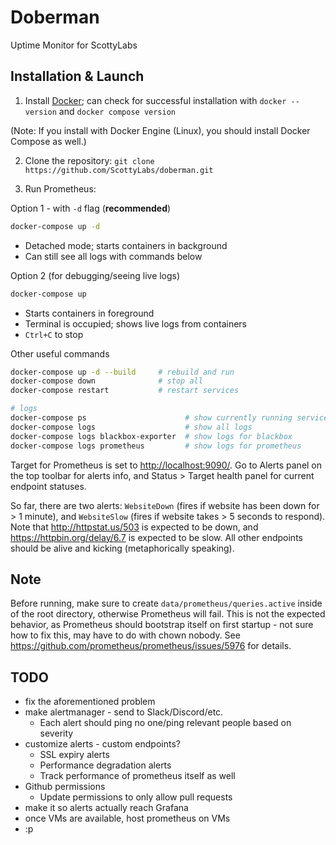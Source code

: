 # Doberman

Uptime Monitor for ScottyLabs

## Installation & Launch

1. Install [Docker](https://docs.docker.com/get-started/get-docker/); can check for successful installation with `docker --version` and `docker compose version`

(Note: If you install with Docker Engine (Linux), you should install Docker Compose as well.)

2. Clone the repository:
`git clone https://github.com/ScottyLabs/doberman.git`

3. Run Prometheus:

Option 1 - with `-d` flag (**recommended**)
```bash
docker-compose up -d
```
- Detached mode; starts containers in background
- Can still see all logs with commands below

Option 2 (for debugging/seeing live logs)
```bash
docker-compose up
```
- Starts containers in foreground
- Terminal is occupied; shows live logs from containers
- `Ctrl+C` to stop

Other useful commands
```bash
docker-compose up -d --build     # rebuild and run
docker-compose down              # stop all
docker-compose restart           # restart services

# logs
docker-compose ps                      # show currently running services
docker-compose logs                    # show all logs
docker-compose logs blackbox-exporter  # show logs for blackbox
docker-compose logs prometheus         # show logs for prometheus
```

Target for Prometheus is set to <http://localhost:9090/>. Go to Alerts panel on the top toolbar for alerts info, and Status > Target health panel for current endpoint statuses.

So far, there are two alerts: `WebsiteDown` (fires if website has been down for > 1 minute), and `WebsiteSlow` (fires if website takes > 5 seconds to respond). Note that <http://httpstat.us/503> is expected to be down, and <https://httpbin.org/delay/6.7> is expected to be slow. All other endpoints should be alive and kicking (metaphorically speaking).

## Note
Before running, make sure to create `data/prometheus/queries.active` inside of the root directory, otherwise Prometheus will fail. This is not the expected behavior, as Prometheus should bootstrap itself on first startup - not sure how to fix this, may have to do with chown nobody. See <https://github.com/prometheus/prometheus/issues/5976> for details.

## TODO
- fix the aforementioned problem
- make alertmanager - send to Slack/Discord/etc.
  - Each alert should ping no one/ping relevant people based on severity
- customize alerts - custom endpoints?
  - SSL expiry alerts
  - Performance degradation alerts
  - Track performance of prometheus itself as well
- Github permissions
  - Update permissions to only allow pull requests
- make it so alerts actually reach Grafana
- once VMs are available, host prometheus on VMs
- :p
